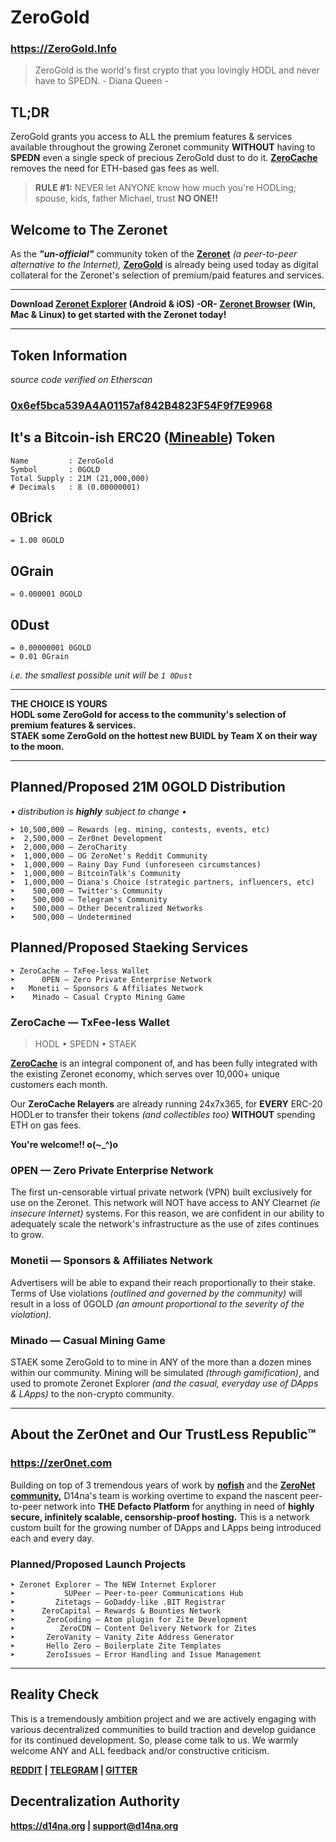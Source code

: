 # ZeroGold

### https://ZeroGold.Info

> ZeroGold is the world's first crypto that you lovingly HODL and never have to SPEDN. - Diana Queen -

## TL;DR

ZeroGold grants you access to ALL the premium features & services available throughout the growing Zeronet community **WITHOUT** having to __SPEDN__ even a single speck of precious ZeroGold dust to do it. __[ZeroCache](https://github.com/d14na/zerocached)__ removes the need for ETH-based gas fees as well.

> **RULE #1:** NEVER let ANYONE know how much you're HODLing; spouse, kids, father Michael, trust **NO ONE!!**

## Welcome to The Zeronet

As the ___"un-official"___ community token of the __[Zeronet](https://0net.io)__ _(a peer-to-peer alternative to the Internet),_ __[ZeroGold](https://zerogold.info)__ is already being used today as digital collateral for the Zeronet's selection of premium/paid features and services.

---

__Download [Zeronet Explorer](https://zeronetexplorer.com) (Android & iOS) -OR- [Zeronet Browser](https://zeronetbrowser.com) (Win, Mac & Linux) to get started with the Zeronet today!__

---

## Token Information

*source code verified on Etherscan*

### [0x6ef5bca539A4A01157af842B4823F54F9f7E9968](https://etherscan.io/token/0x6ef5bca539A4A01157af842B4823F54F9f7E9968)

## It's a Bitcoin-ish ERC20 ([Mineable](https://www.reddit.com/r/Tokenmining/)) Token

    Name         : ZeroGold
    Symbol       : 0GOLD
    Total Supply : 21M (21,000,000)
    # Decimals   : 8 (0.00000001)

## 0Brick

    = 1.00 0GOLD

## 0Grain

    = 0.000001 0GOLD

## 0Dust

    = 0.00000001 0GOLD
    = 0.01 0Grain

*i.e. the smallest possible unit will be `1 0Dust`*

---

__THE CHOICE IS YOURS  
HODL some ZeroGold for access to the community's selection of premium features & services.  
STAEK some ZeroGold on the hottest new BUIDL by Team X on their way to the moon.__

---

## Planned/Proposed 21M 0GOLD Distribution

*• distribution is **highly** subject to change •*

    ➤ 10,500,000 — Rewards (eg. mining, contests, events, etc)
    ➤  2,500,000 — Zer0net Development
    ➤  2,000,000 — ZeroCharity
    ➤  1,000,000 — OG ZeroNet's Reddit Community
    ➤  1,000,000 — Rainy Day Fund (unforeseen circumstances)
    ➤  1,000,000 — BitcoinTalk's Community
    ➤  1,000,000 — Diana's Choice (strategic partners, influencers, etc)
    ➤    500,000 — Twitter's Community
    ➤    500,000 — Telegram's Community
    ➤    500,000 — Other Decentralized Networks
    ➤    500,000 — Undetermined

## Planned/Proposed Staeking Services

    ➤ ZeroCache — TxFee-less Wallet
    ➤      0PEN — Zero Private Enterprise Network
    ➤   Monetii — Sponsors & Affiliates Network
    ➤    Minado — Casual Crypto Mining Game

### ZeroCache — TxFee-less Wallet

> HODL • SPEDN • STAEK

__[ZeroCache](https://github.com/d14na/zerocached)__ is an integral component of, and has been fully integrated with the existing Zeronet economy, which serves over 10,000+ unique customers each month.

Our __ZeroCache Relayers__ are already running 24x7x365, for __EVERY__ ERC-20 HODLer to transfer their tokens _(and collectibles too)_ __WITHOUT__ spending ETH on gas fees.

__You're welcome!! o(~_^)o__

### 0PEN — Zero Private Enterprise Network

The first un-censorable virtual private network (VPN) built exclusively for use on the Zeronet. This network will NOT have access to ANY Clearnet *(ie insecure Internet)* systems. For this reason, we are confident in our ability to adequately scale the network's infrastructure as the use of zites continues to grow.

### Monetii — Sponsors & Affiliates Network

Advertisers will be able to expand their reach proportionally to their stake. Terms of Use violations *(outlined and governed by the community)* will result in a loss of 0GOLD *(an amount proportional to the severity of the violation).*

### Minado — Casual Mining Game

STAEK some ZeroGold to to mine in ANY of the more than a dozen mines within our community. Mining will be simulated *(through gamification)*, and used to promote Zeronet Explorer *(and the casual, everyday use of DApps & LApps)* to the non-crypto community.

---

## About the Zer0net and Our TrustLess Republic™

### https://zer0net.com

Building on top of 3 tremendous years of work by **[nofish](https://github.com/shortcutme)** and the **[ZeroNet community](https://www.reddit.com/r/zeronet/),** D14na's team is working overtime to expand the nascent peer-to-peer network into **THE Defacto Platform** for anything in need of **highly secure, infinitely scalable, censorship-proof hosting.** This is a network custom built for the growing number of DApps and LApps being introduced each and every day.

### Planned/Proposed Launch Projects

    ➤ Zeronet Explorer — The NEW Internet Explorer
    ➤           SUPeer — Peer-to-peer Communications Hub
    ➤         Zitetags — GoDaddy-like .BIT Registrar
    ➤      ZeroCapital — Rewards & Bounties Network
    ➤       ZeroCoding — Atom plugin for Zite Development
    ➤          ZeroCDN — Content Delivery Network for Zites
    ➤       ZeroVanity — Vanity Zite Address Generator
    ➤       Hello Zero — Boilerplate Zite Templates
    ➤       ZeroIssues — Error Handling and Issue Management

---

## Reality Check

This is a tremendously ambition project and we are actively engaging with various decentralized communities to build traction and develop guidance for its continued development. So, please come talk to us. We warmly welcome ANY and ALL feedback and/or constructive criticism.

**[REDDIT](https://www.reddit.com/r/ZeroGold) | [TELEGRAM](https://t.me/Zer0net) | [GITTER](https://gitter.im/d14na/ZeroGold)**

## Decentralization Authority

**https://d14na.org | support@d14na.org**
